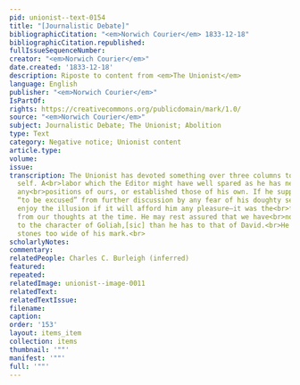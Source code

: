 ```yaml
---
pid: unionist--text-0154
title: "[Journalistic Debate]"
bibliographicCitation: "<em>Norwich Courier</em> 1833-12-18"
bibliographicCitation.republished: 
fullIssueSequenceNumber: 
creator: "<em>Norwich Courier</em>"
date.created: '1833-12-18'
description: Riposte to content from <em>The Unionist</em>
language: English
publisher: "<em>Norwich Courier</em>"
IsPartOf: 
rights: https://creativecommons.org/publicdomain/mark/1.0/
source: "<em>Norwich Courier</em>"
subject: Journalistic Debate; The Unionist; Abolition
type: Text
category: Negative notice; Unionist content
article.type: 
volume: 
issue: 
transcription: The Unionist has devoted something over three columns to our humble
  self. A<br>labor which the Editor might have well spared as he has neither overturned
  any<br>positions of ours, or established those of his own. If he supposes that we<br>desired
  “to be excused” from further discussion by any fear of his doughty self,<br>he may
  enjoy the illusion if it will afford him any pleasure—it was the<br>fatherest thing
  from our thoughts at the time. He may rest assured that we have<br>no greater claim
  to the character of Goliah,[sic] than he has to that of David.<br>He slings his
  stones too wide of his mark.<br>
scholarlyNotes: 
commentary: 
relatedPeople: Charles C. Burleigh (inferred)
featured: 
repeated: 
relatedImage: unionist--image-0011
relatedText: 
relatedTextIssue: 
filename: 
caption: 
order: '153'
layout: items_item
collection: items
thumbnail: '""'
manifest: '""'
full: '""'
---
```


